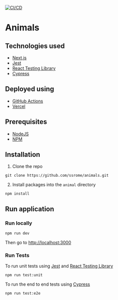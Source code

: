 [![CI/CD](https://github.com/ssrome/animals/actions/workflows/deploy-to-vercel.yaml/badge.svg?branch=main)](https://github.com/ssrome/animals/actions/workflows/deploy-to-vercel.yaml)

# Animals

## Technologies used

- [Next.js](https://nextjs.org/)
- [Jest](https://jestjs.io/)
- [React Testing Library](https://testing-library.com/docs/react-testing-library/intro/)
- [Cypress](https://www.cypress.io/)

## Deployed using

- [GitHub Actions](https://github.com/features/actions)
- [Vercel](https://vercel.com/)

## Prerequisites

- [NodeJS](https://nodejs.org/en/)
- [NPM](https://docs.npmjs.com/downloading-and-installing-node-js-and-npm)

## Installation

1. Clone the repo

```
git clone https://github.com/ssrome/animals.git
```

2. Install packages into the `animal` directory

```
npm install
```

## Run application

### Run locally

```
npm run dev
```

Then go to [http://localhost:3000](http://localhost:3000)

### Run Tests

To run unit tests using [Jest](https://jestjs.io/) and [React Testing Library](https://testing-library.com/docs/react-testing-library/intro/)

```
npm run test:unit
```

To run the end to end tests using [Cypress](https://www.cypress.io/)

```
npm run test:e2e
```
